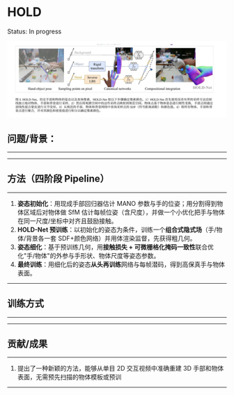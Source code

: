 # HOLD

Status: In progress

![image.png](HOLD%2025998aeef83680a19f8bcc09e29d32dc/image.png)

## 问题/背景：

---

---

## 方法（四阶段 Pipeline）

---

1. **姿态初始化**：用现成手部回归器估计 MANO 参数与手的位姿；用分割得到物体区域后对物体做 SfM 估计每帧位姿（含尺度），并做一个小优化把手与物体在同一尺度/坐标中对齐且鼓励接触。
2. **HOLD-Net 预训练**：以初始化的姿态为条件，训练一个**组合式隐式场**（手/物体/背景各一套 SDF+颜色网络）并用体渲染监督，先获得粗几何。
3. **姿态细化**：基于预训练几何，用**接触损失 + 可微栅格化掩码一致性**联合优化"手/物体"的外参与手形状、物体尺度等姿态参数。
4. **最终训练**：用细化后的姿态**从头再训练**网络与每帧潜码，得到高保真手与物体表面。

---

## 训练方式

---

---

## 贡献/成果

---

1. 提出了一种新颖的方法，能够从单目 2D 交互视频中准确重建 3D 手部和物体表面，无需预先扫描的物体模板或预训

---